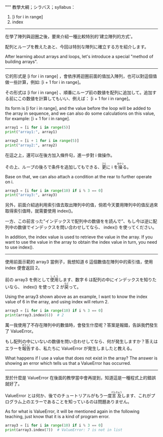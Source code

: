 """
教學大綱；シラバス；syllabus：
1. [i for i in range]
2. index

---

在學了陣列與迴圈之後，要來介紹一種比較特別的'建立陣列的方式'。

配列とループを教えたあと、今回は特別な陣列に確立する方を紹介します。

After learning about arrays and loops, let's introduce a special "method of building arrays".

---

它的形式是 [i for i in range] ，會依序將迴圈前面的值加入陣列，也可以對這個值做一些計算，例如: [i + 1 for i in range]。

その形式は [i for i in range] 、順番にループ前の数値を配列に追加して。追加する前にこの数値を計算してもいい、例えば： [i + 1 for i in range]。

Its form is [i for i in range], and the value before the loop will be added to the array in sequence, and we can also do some calculations on this value, for example: [i + 1 for i in range].

```python
array1 = [i for i in range(5)]
print("array1:", array1)

array2 = [i + 1 for i in range(5)]
print("array2:", array2)
```

在這之上，還可以在後方加入條件句，進一步對 i 做操作。

その上、ループの後ろで条件を追加してもできる、<ruby>更<rt>さら</rt></ruby>に i を<ruby>操<rt>あやつ</rt></ruby>る。

Base on that, we can also attach a condition at the rear to further operate on i.

```python
array3 = [i for i in range(10) if i % 3 == 0]
print("array3:", array3)
```

另外，前面介紹過利用索引值去取出陣列中的值，倘若今天要用陣列中的值反過來取得索引值時，就需要使用 index()。

一方、この前言った”インデックスで配列中の数値をを読んで”、もし今は逆に配列中の数値でインデックスを問い合わせしてなら、 index() を使ってください。

In addition, the index value is used to retrieve the value in the array. If you want to use the value in the array to obtain the index value in turn, you need to use index().

---

使用前面示範的 array3 當例子，我想知道 6 這個數值在陣列中的索引值，使用 index 便會返回 2。

前の array3 を例として<ruby>使用<rt>しよう</rt></ruby>します、数字 6 は配列の中にインデックスを知りたいなら、 index() を使って 2 が<ruby>戻<rt>もど</rt></ruby>って。

Using the array3 shown above as an example, I want to know the index value of 6 in the array, and using index will return 2.

```python
array3 = [i for i in range(10) if i % 3 == 0]
print(array3.index(6))  # 2
```

萬一我使用了不存在陣列中的數值時，會發生什麼呢？答案是報錯，告訴我們發生了 ValueError。

もし配列の中にいないの数値を問い合わせしてなら、何が発生しますか？答えはエラーを<ruby>報告<rt>ほうこく</rt></ruby>する、私たちに ValueError が発生しましたと教える。

What happens if I use a value that does not exist in the array? The answer is showing an error which tells us that a ValueError has occurred.

---

至於什麼是 ValueError 在後面的教學當中會再提到，知道這是一種程式上的錯誤就好了。

ValueError とは何か、後でのチュートリアルがもう一度<ruby>言及<rt>げんきゅう</rt></ruby>します、これがプログラム上のエラーであることを知っているのは問題ありません。

As for what is ValueError, it will be mentioned again in the following teaching, just know that it is a kind of program error.

```python
array3 = [i for i in range(10) if i % 3 == 0]
print(array3.index(7))  # ValueError: 7 is not in list
```
